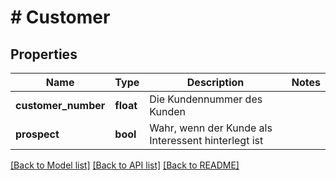 # # Customer

## Properties

Name | Type | Description | Notes
------------ | ------------- | ------------- | -------------
**customer_number** | **float** | Die Kundennummer des Kunden |
**prospect** | **bool** | Wahr, wenn der Kunde als Interessent hinterlegt ist |

[[Back to Model list]](../../README.md#models) [[Back to API list]](../../README.md#endpoints) [[Back to README]](../../README.md)
